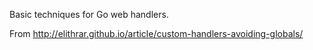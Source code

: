 Basic techniques for Go web handlers.

From http://elithrar.github.io/article/custom-handlers-avoiding-globals/
